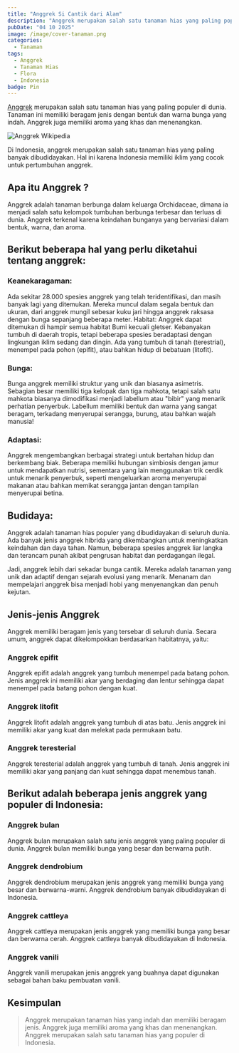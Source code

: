 ```yaml
---
title: "Anggrek Si Cantik dari Alam"
description: "Anggrek merupakan salah satu tanaman hias yang paling populer di dunia. Tanaman ini memiliki beragam jenis dengan bentuk dan warna bunga yang indah. Anggrek juga memiliki aroma yang khas dan menenangkan."
pubDate: "04 10 2025"
image: /image/cover-tanaman.png
categories:
  - Tanaman
tags:
  - Anggrek
  - Tanaman Hias
  - Flora
  - Indonesia
badge: Pin
---
```


[Anggrek](https://id.m.wikipedia.org/wiki/Orchidaceae) merupakan salah satu tanaman hias yang paling populer di dunia. Tanaman ini memiliki beragam jenis dengan bentuk dan warna bunga yang indah. Anggrek juga memiliki aroma yang khas dan menenangkan.

![Anggrek Wikipedia](https://upload.wikimedia.org/wikipedia/commons/thumb/2/2a/White_orchid_in_Clara_bog._03.jpg/960px-White_orchid_in_Clara_bog._03.jpg)

Di Indonesia, anggrek merupakan salah satu tanaman hias yang paling banyak dibudidayakan. Hal ini karena Indonesia memiliki iklim yang cocok untuk pertumbuhan anggrek.


## Apa itu Anggrek ?

Anggrek adalah tanaman berbunga dalam keluarga Orchidaceae,  dimana ia menjadi salah satu kelompok tumbuhan berbunga terbesar dan terluas di dunia. Anggrek terkenal karena keindahan bunganya yang bervariasi dalam bentuk, warna, dan aroma. 

## Berikut beberapa hal yang perlu diketahui tentang anggrek:

### Keanekaragaman:

Ada sekitar 28.000 spesies anggrek yang telah teridentifikasi, dan masih banyak lagi yang ditemukan. Mereka muncul dalam segala bentuk dan ukuran, dari anggrek mungil sebesar kuku jari hingga anggrek raksasa dengan bunga sepanjang beberapa meter.
Habitat: Anggrek dapat ditemukan di hampir semua habitat Bumi kecuali gletser. Kebanyakan tumbuh di daerah tropis, tetapi beberapa spesies beradaptasi dengan lingkungan iklim sedang dan dingin. Ada yang tumbuh di tanah (terestrial), menempel pada pohon (epifit), atau bahkan hidup di bebatuan (litofit).

### Bunga:

Bunga anggrek memiliki struktur yang unik dan biasanya asimetris. Sebagian besar memiliki tiga kelopak dan tiga mahkota, tetapi salah satu mahkota biasanya dimodifikasi menjadi labellum atau "bibir" yang menarik perhatian penyerbuk. Labellum memiliki bentuk dan warna yang sangat beragam, terkadang menyerupai serangga, burung, atau bahkan wajah manusia!

### Adaptasi:

Anggrek mengembangkan berbagai strategi untuk bertahan hidup dan berkembang biak. Beberapa memiliki hubungan simbiosis dengan jamur untuk mendapatkan nutrisi, sementara yang lain menggunakan trik cerdik untuk menarik penyerbuk, seperti mengeluarkan aroma menyerupai makanan atau bahkan memikat serangga jantan dengan tampilan menyerupai betina.

## Budidaya:

Anggrek adalah tanaman hias populer yang dibudidayakan di seluruh dunia. Ada banyak jenis anggrek hibrida yang dikembangkan untuk meningkatkan keindahan dan daya tahan. Namun, beberapa spesies anggrek liar langka dan terancam punah akibat pengrusan habitat dan perdagangan ilegal.

Jadi, anggrek lebih dari sekadar bunga cantik. Mereka adalah tanaman yang unik dan adaptif dengan sejarah evolusi yang menarik. Menanam dan mempelajari anggrek bisa menjadi hobi yang menyenangkan dan penuh kejutan.

## Jenis-jenis Anggrek

Anggrek memiliki beragam jenis yang tersebar di seluruh dunia. Secara umum, anggrek dapat dikelompokkan berdasarkan habitatnya, yaitu:

### Anggrek epifit

Anggrek epifit adalah anggrek yang tumbuh menempel pada batang pohon. Jenis anggrek ini memiliki akar yang berdaging dan lentur sehingga dapat menempel pada batang pohon dengan kuat.

### Anggrek litofit

Anggrek litofit adalah anggrek yang tumbuh di atas batu. Jenis anggrek ini memiliki akar yang kuat dan melekat pada permukaan batu.

### Anggrek teresterial

Anggrek teresterial adalah anggrek yang tumbuh di tanah. Jenis anggrek ini memiliki akar yang panjang dan kuat sehingga dapat menembus tanah.

## Berikut adalah beberapa jenis anggrek yang populer di Indonesia:

### Anggrek bulan

Anggrek bulan merupakan salah satu jenis anggrek yang paling populer di dunia. Anggrek bulan memiliki bunga yang besar dan berwarna putih.

### Anggrek dendrobium

Anggrek dendrobium merupakan jenis anggrek yang memiliki bunga yang besar dan berwarna-warni. Anggrek dendrobium banyak dibudidayakan di Indonesia.

### Anggrek cattleya

Anggrek cattleya merupakan jenis anggrek yang memiliki bunga yang besar dan berwarna cerah. Anggrek cattleya banyak dibudidayakan di Indonesia.

### Anggrek vanili

Anggrek vanili merupakan jenis anggrek yang buahnya dapat digunakan sebagai bahan baku pembuatan vanili.

## Kesimpulan

> Anggrek merupakan tanaman hias yang indah dan memiliki beragam jenis. Anggrek juga memiliki aroma yang khas dan menenangkan. Anggrek merupakan salah satu tanaman hias yang populer di Indonesia.
